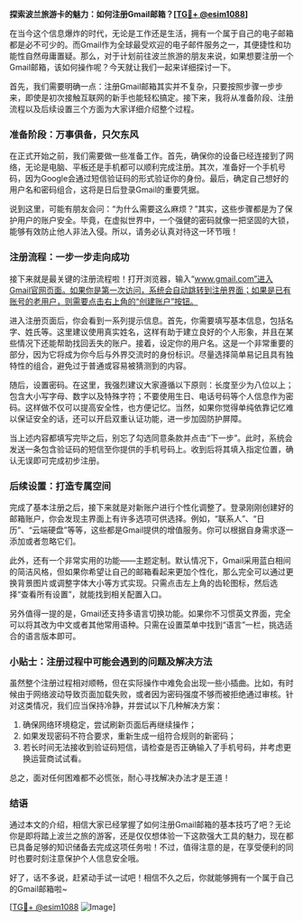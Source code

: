 **探索波兰旅游卡的魅力：如何注册Gmail邮箱？[[TG💪+ @esim1088](https://t.me/s/esim1088)]**

在当今这个信息爆炸的时代，无论是工作还是生活，拥有一个属于自己的电子邮箱都是必不可少的。而Gmail作为全球最受欢迎的电子邮件服务之一，其便捷性和功能性自然毋庸置疑。那么，对于计划前往波兰旅游的朋友来说，如果想要注册一个Gmail邮箱，该如何操作呢？今天就让我们一起来详细探讨一下。

首先，我们需要明确一点：注册Gmail邮箱其实并不复杂，只要按照步骤一步步来，即使是初次接触互联网的新手也能轻松搞定。接下来，我将从准备阶段、注册流程以及后续设置三个方面为大家详细介绍整个过程。

### 准备阶段：万事俱备，只欠东风

在正式开始之前，我们需要做一些准备工作。首先，确保你的设备已经连接到了网络，无论是电脑、平板还是手机都可以顺利完成注册。其次，准备好一个手机号码，因为Google会通过短信验证码的形式验证你的身份。最后，确定自己想好的用户名和密码组合，这将是日后登录Gmail的重要凭据。

说到这里，可能有朋友会问：“为什么需要这么麻烦？”其实，这些步骤都是为了保护用户的账户安全。毕竟，在虚拟世界中，一个强健的密码就像一把坚固的大锁，能够有效防止他人非法入侵。所以，请务必认真对待这一环节哦！

### 注册流程：一步一步走向成功

接下来就是最关键的注册流程啦！打开浏览器，输入“www.gmail.com”进入Gmail官网页面。如果你是第一次访问，系统会自动跳转到注册界面；如果是已有账号的老用户，则需要点击右上角的“创建账户”按钮。

进入注册页面后，你会看到一系列提示信息。首先，你需要填写基本信息，包括名字、姓氏等。这里建议使用真实姓名，这样有助于建立良好的个人形象，并且在某些情况下还能帮助找回丢失的账户。接着，设定你的用户名。这是一个非常重要的部分，因为它将成为你今后与外界交流时的身份标识。尽量选择简单易记且具有独特性的组合，避免过于普通或容易被猜测到的内容。

随后，设置密码。在这里，我强烈建议大家遵循以下原则：长度至少为八位以上；包含大小写字母、数字以及特殊字符；不要使用生日、电话号码等个人信息作为密码。这样做不仅可以提高安全性，也方便记忆。当然，如果你觉得单纯依靠记忆难以保证安全的话，还可以开启双重认证功能，进一步加固防护屏障。

当上述内容都填写完毕之后，别忘了勾选同意条款并点击“下一步”。此时，系统会发送一条包含验证码的短信至你提供的手机号码上。收到后将其填入指定位置，确认无误即可完成初步注册。

### 后续设置：打造专属空间

完成了基本注册之后，接下来就是对新账户进行个性化调整了。登录刚刚创建好的邮箱账户，你会发现主界面上有许多选项可供选择。例如，“联系人”、“日历”、“云端硬盘”等等，这些都是Gmail提供的增值服务。你可以根据自身需求逐一添加或者忽略它们。

此外，还有一个非常实用的功能——主题定制。默认情况下，Gmail采用蓝白相间的简洁风格，但如果你希望让自己的邮箱看起来更加个性化，那么完全可以通过更换背景图片或调整字体大小等方式实现。只需点击左上角的齿轮图标，然后选择“查看所有设置”，就能找到相关配置入口。

另外值得一提的是，Gmail还支持多语言切换功能。如果你不习惯英文界面，完全可以将其改为中文或者其他常用语种。只需在设置菜单中找到“语言”一栏，挑选适合的语言版本即可。

### 小贴士：注册过程中可能会遇到的问题及解决方法

虽然整个注册过程相对顺畅，但在实际操作中难免会出现一些小插曲。比如，有时候由于网络波动导致页面加载失败，或者因为密码强度不够而被拒绝通过审核。针对这类情况，我们应当保持冷静，并尝试以下几种解决方案：

1. 确保网络环境稳定，尝试刷新页面后再继续操作；
2. 如果发现密码不符合要求，重新生成一组符合规则的新密码；
3. 若长时间无法接收到验证码短信，请检查是否正确输入了手机号码，并考虑更换运营商试试看。

总之，面对任何困难都不必慌张，耐心寻找解决办法才是王道！

### 结语

通过本文的介绍，相信大家已经掌握了如何注册Gmail邮箱的基本技巧了吧？无论你是即将踏上波兰之旅的游客，还是仅仅想体验一下这款强大工具的魅力，现在都已具备足够的知识储备去完成这项任务啦！不过，值得注意的是，在享受便利的同时也要时刻注意保护个人信息安全哦。

好了，话不多说，赶紧动手试一试吧！相信不久之后，你就能够拥有一个属于自己的Gmail邮箱啦~ 

[[TG💪+ @esim1088](https://t.me/s/esim1088) ![Image](https://i.postimg.cc/4NQfJmqS/Snipaste-2025-05-13-00-14-12.png)]